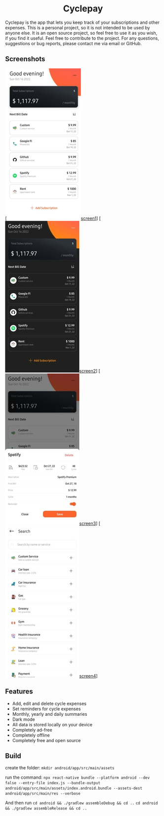 <h1 align="center">Cyclepay</h1>


Cyclepay is the app that lets you keep track of your subscriptions and other expenses.
This is a personal project, so it is not intended to be used by anyone else.
It is an open source project, so feel free to use it as you wish, if you find it useful.
Feel free to contribute to the project.
For any questions, suggestions or bug reports, please contact me via email or GitHub.

## Screenshots

[![Main screen][screen1th][screen1]]
[![Main screen dark mode][screen2th][screen2]]
[![Cycle details][screen3th][screen3]]
[![Search screen][screen4th][screen4]]

## Features

* Add, edit and delete cycle expenses
* Set reminders for cycle expenses
* Monthly, yearly and daily summaries
* Dark mode
* All data is stored locally on your device
* Completely ad-free
* Completely offline
* Completely free and open source

## Build

create the folder:
`mkdir android/app/src/main/assets`

run the command: 
`npx react-native bundle --platform android --dev false --entry-file index.js --bundle-output android/app/src/main/assets/index.android.bundle --assets-dest android/app/src/main/res --verbose`

And then run
`cd android && ./gradlew assembleDebug && cd ..`
`cd android && ./gradlew assembleRelease && cd ..`

[screen1]: screenshots/1.jpg
[screen2]: screenshots/2.jpg
[screen3]: screenshots/3.jpg
[screen4]: screenshots/4.jpg
[screen1th]: screenshots/1.thumb.jpg
[screen2th]: screenshots/2.thumb.jpg
[screen3th]: screenshots/3.thumb.jpg
[screen4th]: screenshots/4.thumb.jpg